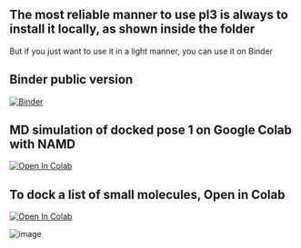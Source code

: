 ## The most reliable manner to use pl3 is always to install it locally, as shown inside the folder
But if you just want to use it in a light manner, you can use it on Binder 
## Binder public version

[![Binder](https://mybinder.org/badge_logo.svg)](https://notebooks.gesis.org/binder/jupyter/user/quantaosun-pl3-z2nj8uii/doc/workspaces/auto-Q/tree/mybinder.ipynb)


## MD simulation of docked pose 1 on Google Colab with NAMD

[![Open In Colab](https://colab.research.google.com/assets/colab-badge.svg)](https://colab.research.google.com/github/quantaosun/pl3/blob/main/charmgui_namd3_simulation_after_mybinder_pl3.ipynb)


## To dock a list of small molecules, Open in Colab

[![Open In Colab](https://colab.research.google.com/assets/colab-badge.svg)](https://colab.research.google.com/github/quantaosun/pl3/blob/main/Free_Cloud_Docking_multiple_docking.ipynb)
                                                                                                  

![image](https://user-images.githubusercontent.com/75652473/216478725-1e67edce-b939-4dca-a147-4e5688e53240.png)


 






